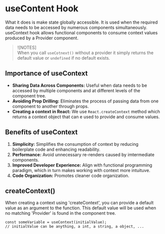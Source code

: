 # useContent Hook
What it does is make state globally accessible. It is used when the required data needs to be accessed by numerous components simultaneously.  
useContext hook allows functional components to consume context values produced by a Provider component.

> ![NOTES]  
> When you call `useCotnext()` without a provider it simply returns the default value or `undefined` if no default exists.

## Importance of useContext
- **Sharing Data Across Components:** Useful when data needs to be accessed by multiple components and at different levels of the component tree.
- **Avoiding Prop Drilling:** Eliminates the process of passing data from one component to another through props.
- **Creating a context in React:** We use `React.createContext` method which returns a context object that can e used to provide and consume values.

## Benefits of useContext
1. **Simplicity:** Simplifies the consumption of context by reducing boilerplate code and enhancing readability.
2. **Performance:** Avoid unnecessary re-renders caused by imtermediate components.
3. **Improved Developer Experience:** Align with functional programming paradigm, which in turn makes working with context more intuituve.
4. **Code Organization:** Promotes cleaner code organization.

## createContext()
When creating a context using 'createContext', you can provide a default value as an argument to the function. This default value will be used when no matching 'Provider' is found in the component tree.
```
const someVariable = useContext(initialValue);
// initialValue can be anything, a int, a string, a object, ...
```

